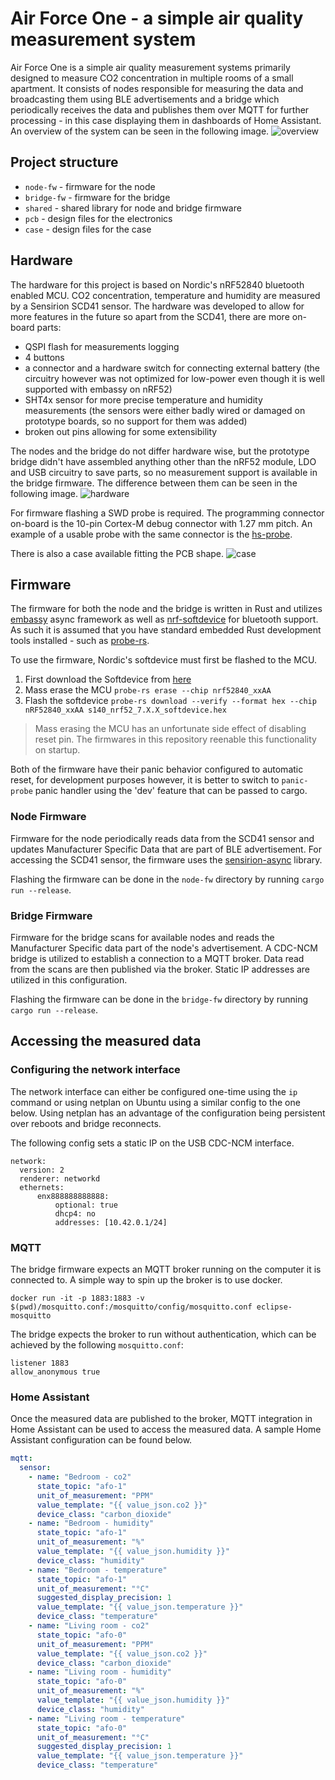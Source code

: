 # Air Force One - a simple air quality measurement system
Air Force One is a simple air quality measurement systems primarily designed to measure CO2 concentration in multiple rooms of a small apartment. 
It consists of nodes responsible for measuring the data and broadcasting them using BLE advertisements and a bridge which periodically receives the data and publishes them over MQTT for further processing - in this case displaying them in dashboards of Home Assistant.
An overview of the system can be seen in the following image.
![overview](img/air-force-one-overview.png)

## Project structure
* `node-fw` - firmware for the node
* `bridge-fw` - firmware for the bridge
* `shared` - shared library for node and bridge firmware
* `pcb` - design files for the electronics
* `case` - design files for the case

## Hardware
The hardware for this project is based on Nordic's nRF52840 bluetooth enabled MCU. CO2 concentration, temperature and humidity are measured by a Sensirion SCD41 sensor.
The hardware was developed to allow for more features in the future so apart from the SCD41, there are more on-board parts:
* QSPI flash for measurements logging
* 4 buttons
* a connector and a hardware switch for connecting external battery (the circuitry however was not optimized for low-power even though it is well supported with embassy on nRF52)
* SHT4x sensor for more precise temperature and humidity measurements (the sensors were either badly wired or damaged on prototype boards, so no support for them was added)
* broken out pins allowing for some extensibility

The nodes and the bridge do not differ hardware wise, but the prototype bridge didn't have assembled anything other than the nRF52 module, LDO and USB circuitry to save parts, so no measurement support is available in the bridge firmware. The difference between them can be seen in the following image.
![hardware](img/hardware.jpeg)

For firmware flashing a SWD probe is required. The programming connector on-board is the 10-pin Cortex-M debug connector with 1.27 mm pitch. An example of a usable probe with the same connector is the [hs-probe](https://github.com/probe-rs/hs-probe). 

There is also a case available fitting the PCB shape.
![case](img/case.jpg)

## Firmware
The firmware for both the node and the bridge is written in Rust and utilizes [embassy](https://embassy.dev) async framework as well as [nrf-softdevice](https://github.com/embassy-rs/nrf-softdevice) for bluetooth support.
As such it is assumed that you have standard embedded Rust development tools installed - such as [probe-rs](https://probe.rs/).

To use the firmware, Nordic's softdevice must first be flashed to the MCU.

1. First download the Softdevice from [here](https://www.nordicsemi.com/Software-and-tools/Software/S140/Download)
2. Mass erase the MCU `probe-rs erase --chip nrf52840_xxAA`
3. Flash the softdevice `probe-rs download --verify --format hex --chip nRF52840_xxAA s140_nrf52_7.X.X_softdevice.hex`

> Mass erasing the MCU has an unfortunate side effect of disabling reset pin. The firmwares in this repository reenable this functionality on startup.

Both of the firmware have their panic behavior configured to automatic reset, for development purposes however, it is better to switch to `panic-probe` panic handler using the 'dev' feature that can be passed to cargo.

### Node Firmware
Firmware for the node periodically reads data from the SCD41 sensor and updates Manufacturer Specific Data that are part of BLE advertisement.
For accessing the SCD41 sensor, the firmware uses the [sensirion-async](https://github.com/matoushybl/sensirion-async) library.

Flashing the firmware can be done in the `node-fw` directory by running `cargo run --release`.

### Bridge Firmware
Firmware for the bridge scans for available nodes and reads the Manufacturer Specific data part of the node's advertisement. A CDC-NCM bridge is utilized to establish a connection to a MQTT broker. Data read from the scans are then published via the broker. Static IP addresses are utilized in this configuration.

Flashing the firmware can be done in the `bridge-fw` directory by running `cargo run --release`.

## Accessing the measured data

### Configuring the network interface
The network interface can either be configured one-time using the `ip` command or using netplan on Ubuntu using a similar config to the one below. Using netplan has an advantage of the configuration being persistent over reboots and bridge reconnects.

The following config sets a static IP on the USB CDC-NCM interface.

```
network:
  version: 2
  renderer: networkd
  ethernets:
      enx888888888888:
          optional: true
          dhcp4: no
          addresses: [10.42.0.1/24]
```

### MQTT
The bridge firmware expects an MQTT broker running on the computer it is connected to. A simple way to spin up the broker is to use docker.
```
docker run -it -p 1883:1883 -v $(pwd)/mosquitto.conf:/mosquitto/config/mosquitto.conf eclipse-mosquitto
```

The bridge expects the broker to run without authentication, which can be achieved by the following `mosquitto.conf`:
```
listener 1883
allow_anonymous true
```

### Home Assistant
Once the measured data are published to the broker, MQTT integration in Home Assistant can be used to access the measured data. A sample Home Assistant configuration can be found below.

```yaml
mqtt:
  sensor:
    - name: "Bedroom - co2"
      state_topic: "afo-1"
      unit_of_measurement: "PPM"
      value_template: "{{ value_json.co2 }}"
      device_class: "carbon_dioxide"
    - name: "Bedroom - humidity"
      state_topic: "afo-1"
      unit_of_measurement: "%"
      value_template: "{{ value_json.humidity }}"
      device_class: "humidity"
    - name: "Bedroom - temperature"
      state_topic: "afo-1"
      unit_of_measurement: "°C"
      suggested_display_precision: 1
      value_template: "{{ value_json.temperature }}"
      device_class: "temperature"
    - name: "Living room - co2"
      state_topic: "afo-0"
      unit_of_measurement: "PPM"
      value_template: "{{ value_json.co2 }}"
      device_class: "carbon_dioxide"
    - name: "Living room - humidity"
      state_topic: "afo-0"
      unit_of_measurement: "%"
      value_template: "{{ value_json.humidity }}"
      device_class: "humidity"
    - name: "Living room - temperature"
      state_topic: "afo-0"
      unit_of_measurement: "°C"
      suggested_display_precision: 1
      value_template: "{{ value_json.temperature }}"
      device_class: "temperature"
```
